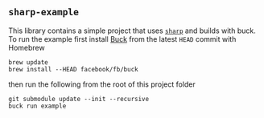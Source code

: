`sharp-example`
---------------

This library contains a simple project that uses
[`sharp`](https://github.com/aary/sharp) and builds with buck.  To run the
example first install [Buck](https://github.com/facebook/buck) from the latest
`HEAD` commit with Homebrew

``` shell
brew update
brew install --HEAD facebook/fb/buck
```

then run the following from the root of this project folder

```
git submodule update --init --recursive
buck run example
```
